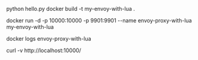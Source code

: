 python hello.py
docker build -t my-envoy-with-lua .


docker run -d -p 10000:10000 -p 9901:9901 --name envoy-proxy-with-lua my-envoy-with-lua

docker logs envoy-proxy-with-lua


curl -v http://localhost:10000/

